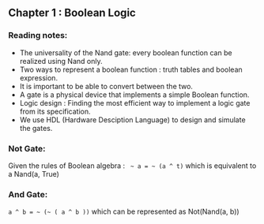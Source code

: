 ## Chapter 1 : Boolean Logic

### Reading notes:
- The universality of the Nand gate: every boolean function can be realized using Nand only.
- Two ways to represent a boolean function : truth tables and boolean expression. 
- It is important to be able to convert between the two.
- A gate is a physical device that implements a simple Boolean function.
- Logic design : Finding the most efficient way to implement a logic gate from its specification. 
- We use HDL (Hardware Desciption Language) to design and simulate the gates.

### Not Gate:

Given the rules of Boolean algebra : ` ~ a = ~ (a ^ t)` which is equivalent to a Nand(a, True)

### And Gate:

`a ^ b = ~ (~ ( a ^ b ))` which can be represented as Not(Nand(a, b))
